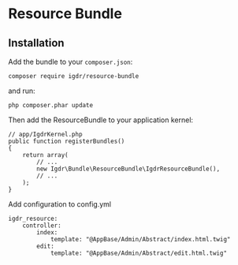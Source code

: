 Resource Bundle
========================
Installation
------------

Add the bundle to your `composer.json`:

    composer require igdr/resource-bundle

and run:

    php composer.phar update

Then add the ResourceBundle to your application kernel:

    // app/IgdrKernel.php
    public function registerBundles()
    {
        return array(
            // ...
            new Igdr\Bundle\ResourceBundle\IgdrResourceBundle(),
            // ...
        );
    }

Add configuration to config.yml

    igdr_resource:
        controller:
            index:
                template: "@AppBase/Admin/Abstract/index.html.twig"           
            edit:
                template: "@AppBase/Admin/Abstract/edit.html.twig"
